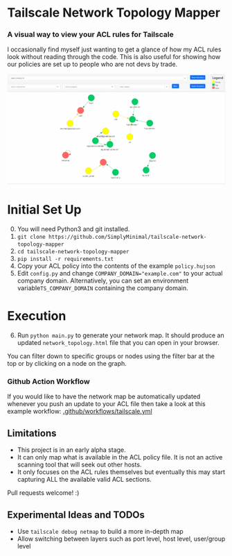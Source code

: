 # Tailscale Network Topology Mapper
### A visual way to view your ACL rules for Tailscale
I occasionally find myself just wanting to get a glance of how my ACL rules look without reading through the code. This is also useful for showing how our policies are set up to people who are not devs by trade.

![alt text](./images/Animation.gif)

# Initial Set Up
0. You will need Python3 and git installed.
1. `git clone https://github.com/SimplyMinimal/tailscale-network-topology-mapper`
2. `cd tailscale-network-topology-mapper`
3. `pip install -r requirements.txt`
4. Copy your ACL policy  into the contents of the example `policy.hujson` 
5. Edit `config.py` and change `COMPANY_DOMAIN="example.com"` to your actual company domain. Alternatively, you can set an environment variable`TS_COMPANY_DOMAIN` containing the company domain.

# Execution
6. Run `python main.py` to generate your network map. It should produce an updated `network_topology.html` file that you can open in your browser.

You can filter down to specific groups or nodes using the filter bar at the top or by clicking on a node on the graph.

### Github Action Workflow
If you would like to have the network map be automatically updated whenever you push an update to your ACL file then take a look at this example workflow:
[.github/workflows/tailscale.yml](https://github.com/SimplyMinimal/tailscale-network-topology-mapper/blob/main/.github/workflows/tailscale.yml)

## Limitations
* This project is in an early alpha stage.
* It can only map what is available in the ACL policy file. It is not an active scanning tool that will seek out other hosts.
* It only focuses on the ACL rules themselves but eventually this may start capturing ALL the available valid ACL sections.

Pull requests welcome! :) 

## Experimental Ideas and TODOs
* Use `tailscale debug netmap` to build a more in-depth map
* Allow switching between layers such as port level, host level, user/group level
